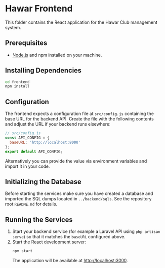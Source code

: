 # Hawar Frontend

This folder contains the React application for the Hawar Club management system.

## Prerequisites

- [Node.js](https://nodejs.org/) and npm installed on your machine.

## Installing Dependencies

```bash
cd frontend
npm install
```

## Configuration

The frontend expects a configuration file at `src/config.js` containing the base URL for the backend API. Create the file with the following contents and adjust the URL if your backend runs elsewhere:

```javascript
// src/config.js
const API_CONFIG = {
  baseURL: 'http://localhost:8000'
};
export default API_CONFIG;
```

Alternatively you can provide the value via environment variables and import it in your code.

## Initializing the Database

Before starting the services make sure you have created a database and imported the SQL dumps located in `../backend/sqls`. See the repository root `README.md` for details.

## Running the Services

1. Start your backend service (for example a Laravel API using `php artisan serve`) so that it matches the `baseURL` configured above.
2. Start the React development server:
   ```bash
   npm start
   ```
   The application will be available at [http://localhost:3000](http://localhost:3000).
